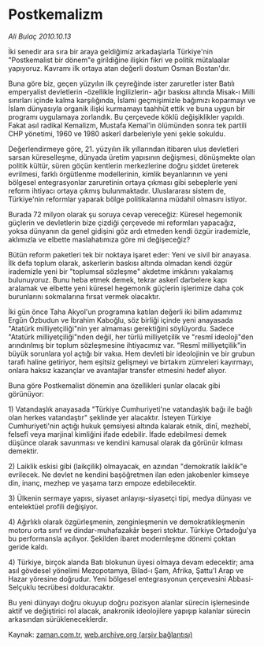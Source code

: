 # Postkemalizm

*Ali Bulaç 2010.10.13*

<td class="columnist-detail">
<p>İki senedir ara sıra bir araya geldiğimiz arkadaşlarla Türkiye'nin "Postkemalist bir dönem"e girildiğine ilişkin fikri ve politik mütalaalar yapıyoruz. Kavramı ilk ortaya atan değerli dostum Osman Bostan'dır.</p>
<p>
<div id="haberMetinDiv">
<p> Buna göre biz, geçen yüzyılın ilk çeyreğinde ister zaruretler ister Batılı emperyalist devletlerin -özellikle İngilizlerin- ağır baskısı altında Misak-ı Milli sınırları içinde kalma karşılığında, İslami geçmişimizle bağımızı koparmayı ve İslam dünyasıyla organik ilişki kurmamayı taahhüt ettik ve buna uygun bir programı uygulamaya zorlandık. Bu çerçevede köklü değişiklikler yapıldı. Fakat asıl radikal Kemalizm, Mustafa Kemal'in ölümünden sonra tek partili CHP yönetimi, 1960 ve 1980 askerî darbeleriyle yeni şekle sokuldu.
<p> Değerlendirmeye göre, 21. yüzyılın ilk yıllarından itibaren ulus devletleri sarsan küreselleşme, dünyada üretim yapısının değişmesi, dönüşmekte olan politik kültür, süren göçün kentlerin merkezlerine doğru şiddet üreterek evrilmesi, farklı örgütlenme modellerinin, kimlik beyanlarının ve yeni bölgesel entegrasyonlar zaruretinin ortaya çıkması gibi sebeplerle yeni reform ihtiyacı ortaya çıkmış bulunmaktadır. Uluslararası sistem de, Türkiye'nin reformlar yaparak bölge politikalarına müdahil olmasını istiyor.
<p> Burada 72 milyon olarak şu soruya cevap vereceğiz: Küresel hegemonik güçlerin ve devletlerin bize çizdiği çerçevede mi reformları yapacağız, yoksa dünyanın da genel gidişini göz ardı etmeden kendi özgür irademizle, aklımızla ve elbette maslahatımıza göre mi değişeceğiz?
<p> Bütün reform paketleri tek bir noktaya işaret eder: Yeni ve sivil bir anayasa. İlk defa toplum olarak, askerlerin baskısı altında olmadan kendi özgür irademizle yeni bir "toplumsal sözleşme" akdetme imkânını yakalamış bulunuyoruz. Bunu heba etmek demek, tekrar askerî darbelere kapı aralamak ve elbette yeni küresel hegemonik güçlerin işlerimize daha çok burunlarını sokmalarına fırsat vermek olacaktır.
<p> İki gün önce Taha Akyol'un programına katılan değerli iki bilim adamımız Ergün Özbudun ve İbrahim Kaboğlu, söz birliği içinde yeni anayasada "Atatürk milliyetçiliği"nin yer almaması gerektiğini söylüyordu. Sadece "Atatürk milliyetçiliği"nden değil, her türlü milliyetçilik ve "resmî ideoloji"den arındırılmış bir toplum sözleşmesine ihtiyacımız var. "Resmî milliyetçilik"in büyük sorunlara yol açtığı bir vakıa. Hem devleti bir ideolojinin ve bir grubun tarafı haline getiriyor, hem eşitsiz gelişmeyi ve birtakım zümreleri kayırmayı, onlara haksız kazançlar ve avantajlar transfer etmesini hedef alıyor.
<p> Buna göre Postkemalist dönemin ana özellikleri şunlar olacak gibi görünüyor:
<p> 1) Vatandaşlık anayasada "Türkiye Cumhuriyeti'ne vatandaşlık bağı ile bağlı olan herkes vatandaştır" şeklinde yer alacaktır. İsteyen Türkiye Cumhuriyeti'nin açtığı hukuk şemsiyesi altında kalarak etnik, dinî, mezhebî, felsefî veya marjinal kimliğini ifade edebilir. İfade edebilmesi demek düşünce olarak savunması ve kendini kamusal olarak da görünür kılması demektir.
<p> 2) Laiklik eskisi gibi (laikçilik) olmayacak, en azından "demokratik laiklik"e evrilecek. Ne devlet ne kendini başöğretmen ilan eden jakobenler kimseye din, inanç, mezhep ve yaşama tarzı empoze edebilecektir.
<p> 3) Ülkenin sermaye yapısı, siyaset anlayışı-siyasetçi tipi, medya dünyası ve entelektüel profili değişiyor.
<p> 4) Ağırlıklı olarak özgürleşmenin, zenginleşmenin ve demokratikleşmenin motoru orta sınıf ve dindar-muhafazakâr beşeri stoktur. Türkiye Ortadoğu'ya bu performansla açılıyor. Şekilden ibaret modernleşme dönemi çoktan geride kaldı.
<p> 4) Türkiye, birçok alanda Batı blokunun üyesi olmaya devam edecektir; ama asıl gövdesel yönelimi Mezopotamya, Bilad-ı Şam, Afrika, Şattu'l Arap ve Hazar yöresine doğrudur. Yeni bölgesel entegrasyonun çerçevesini Abbasi-Selçuklu tecrübesi dolduracaktır.
<p> Bu yeni dünyayı doğru okuyup doğru pozisyon alanlar sürecin işlemesinde aktif ve değiştirici rol alacak, anakronik ideolojilere yapışıp kalanlar sürecin arkasından sürükleneceklerdir.</p></p></p></p></p></p></p></p></p></p></p></p></div>
</p>
<a href="http://web.archive.org/web/20101225014435/mailto:a.bulac@zaman.com.tr">
</a></td>

Kaynak: [zaman.com.tr](http://zaman.com.tr/yazar.do?yazino=1039387), [web.archive.org (arşiv bağlantısı)](http://web.archive.org/web/20101225014435/http://zaman.com.tr/yazar.do?yazino=1039387)
